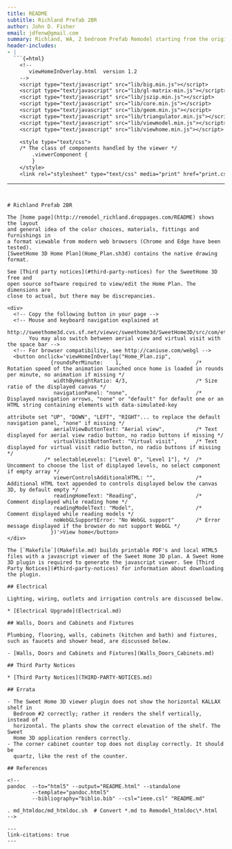 ```yaml
---
title: README
subtitle: Richland Prefab 2BR
author: John D. Fisher
email: jdfenw@gmail.com
summary: Richland, WA, 2 bedroom Prefab Remodel starting from the original floor plans, which are available from [@columbiaabc]. The dimensions have been updated to match the actual house.
header-includes:
- |
  ```{=html}
    <!--
       viewHomeInOverlay.html  version 1.2
    -->
    <script type="text/javascript" src="lib/big.min.js"></script>
    <script type="text/javascript" src="lib/gl-matrix-min.js"></script>
    <script type="text/javascript" src="lib/jszip.min.js"></script>
    <script type="text/javascript" src="lib/core.min.js"></script>
    <script type="text/javascript" src="lib/geom.min.js"></script>
    <script type="text/javascript" src="lib/triangulator.min.js"></script>
    <script type="text/javascript" src="lib/viewmodel.min.js"></script>
    <script type="text/javascript" src="lib/viewhome.min.js"></script>

    <style type="text/css">
    /* The class of components handled by the viewer */
        .viewerComponent {
        }
    </style>
    <link rel="stylesheet" type="text/css" media="print" href="print.css" />
  ```
---
```


# Richland Prefab 2BR

The [home page](http://remodel_richland.droppages.com/README) shows the layout
and general idea of the color choices, materials, fittings and furnishings in
a format viewable from modern web browsers (Chrome and Edge have been tested).
[SweetHome 3D Home Plan](Home_Plan.sh3d) contains the native drawing format.

See [Third party notices](#third-party-notices) for the SweetHome 3D free and
open source software required to view/edit the Home Plan. The dimensions are
close to actual, but there may be discrepancies.

<div>
  <!-- Copy the following button in your page -->
  <!-- Mouse and keyboard navigation explained at 
       http://sweethome3d.cvs.sf.net/viewvc/sweethome3d/SweetHome3D/src/com/eteks/sweethome3d/viewcontroller/resources/help/en/editing3DView.html 
       You may also switch between aerial view and virtual visit with the space bar -->
  <!-- For browser compatibility, see http://caniuse.com/webgl -->
  <button onclick='viewHomeInOverlay("Home_Plan.zip", 
              {roundsPerMinute:    1,                        /* Rotation speed of the animation launched once home is loaded in rounds per minute, no animation if missing */ 
               widthByHeightRatio: 4/3,                      /* Size ratio of the displayed canvas */
               navigationPanel: "none",                      /* Displayed navigation arrows, "none" or "default" for default one or an HTML string containing elements with data-simulated-key 
                                                                attribute set "UP", "DOWN", "LEFT", "RIGHT"... to replace the default navigation panel, "none" if missing */ 
               aerialViewButtonText: "Aerial view",          /* Text displayed for aerial view radio button, no radio buttons if missing */ 
               virtualVisitButtonText: "Virtual visit",      /* Text displayed for virtual visit radio button, no radio buttons if missing */
            /* selectableLevels: ["Level 0", "Level 1"], */  /* Uncomment to choose the list of displayed levels, no select component if empty array */
               viewerControlsAdditionalHTML: "",             /* Additional HTML text appended to controls displayed below the canvas 3D, by default empty */
               readingHomeText: "Reading",                   /* Comment displayed while reading home */
               readingModelText: "Model",                    /* Comment displayed while reading models */
               noWebGLSupportError: "No WebGL support"       /* Error message displayed if the browser do not support WebGL */
              })'>View home</button>
</div>

The [`Makefile`](Makefile.md) builds printable PDF's and local HTML5 files with a javascript viewer of the Sweet Home 3D plan. A Sweet Home 3D plugin is required to generate the javascript viewer. See [Third Party Notices](#third-party-notices) for information about downloading the plugin.

## Electrical

Lighting, wiring, outlets and irrigation controls are discussed below.

* [Electrical Upgrade](Electrical.md)

## Walls, Doors and Cabinets and Fixtures

Plumbing, flooring, walls, cabinets (kitchen and bath) and fixtures, such as faucets and shower head, are discussed below.

- [Walls, Doors and Cabinets and Fixtures](Walls_Doors_Cabinets.md)

## Third Party Notices

* [Third Party Notices](THIRD-PARTY-NOTICES.md)

## Errata

- The Sweet Home 3D viewer plugin does not show the horizontal KALLAX shelf in
  Bedroom #2 correctly; rather it renders the shelf vertically, instead of
  horizontal. The plants show the correct elevation of the shelf. The Sweet
  Home 3D application renders correctly.
- The corner cabinet counter top does not display correctly. It should be
  quartz, like the rest of the counter.

## References

<!--
pandoc  --to="html5" --output="README.html" --standalone
        --template="pandoc.html5"
        --bibliography="biblio.bib" --csl="ieee.csl" "README.md"

. md_htmldoc/md_htmldoc.sh  # Convert *.md to Remodel_htmldoc\*.html
-->

---
link-citations: true
---
